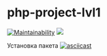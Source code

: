 # php-project-lvl1

[![Maintainability](https://api.codeclimate.com/v1/badges/14041e9fe1f099d41dc0/maintainability)](https://codeclimate.com/github/kerodim/php-project-lvl1/maintainability)
![](https://github.com/kerodim/php-project-lvl1/workflows/main/badge.svg)

Установка пакета
[![asciicast](https://asciinema.org/a/HbkaZRHJ2AKigo71kTLjk3pWK.svg)](https://asciinema.org/a/HbkaZRHJ2AKigo71kTLjk3pWK)
